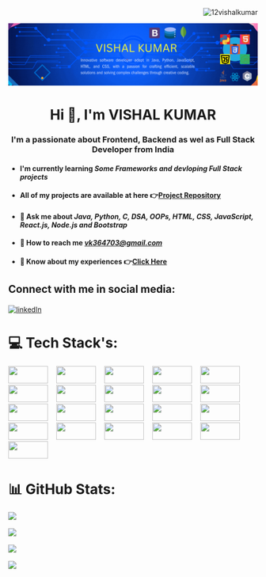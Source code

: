 <p align="right"> 
  <img src="https://komarev.com/ghpvc/?username=12vishalkumar&label=Profile%20views&color=0e75b6&style=flat" alt="12vishalkumar" width="120" height="30" /> 
</p>

![Banner](Git.gif)


<h1 align="center">Hi 👋, I'm VISHAL KUMAR</h1>

<h3 align="center">I'm a passionate about Frontend, Backend as wel as Full Stack Developer from India</h3>

- #### I'm currently learning *Some Frameworks and devloping Full Stack projects*
- #### All of my projects are available at here 👉[Project Repository](https://github.com/12vishalkumar?tab=repositories)
- #### 💬 Ask me about *Java, Python, C, DSA, OOPs, HTML, CSS, JavaScript, React.js, Node.js and Bootstrap*
- #### 📩 How to reach me *vk364703@gmail.com*
- #### 📄 Know about my experiences 👉[Click Here](https://drive.google.com/file/d/1boIbLAXVUKEKlbXx8bmhYPdEyAq6e-A5/view)


## Connect with me in social media:
<p align="left"><a href="https://www.linkedin.com/in/vishal-kumar-290297206/" target="blank"><img align="center" src="https://raw.githubusercontent.com/rahuldkjain/github-profile-readme-generator/master/src/images/icons/Social/linked-in-alt.svg" alt="linkedIn" height="35" width="50"/></a></p>


# 💻 Tech Stack's:
<p>
<img src="https://img.shields.io/badge/java-%23ED8B00.svg?style=flat&logo=openjdk&logoColor=white" width="80" height="35" style="margin-right:13px;">
<img src="https://img.shields.io/badge/python-%233776AB.svg?style=flat&logo=python&logoColor=white" width="80" height="35" style="margin-right: 13px;">
<img src="https://img.shields.io/badge/c-%2300599C.svg?style=flat&logo=c&logoColor=white" width="80" height="35" style="margin-right: 13px;">
<img src="https://img.shields.io/badge/DSA-%23007ACC.svg?style=flat&logo=data-structure&logoColor=white" width="80" height="35" style="margin-right: 13px;">
<img src="https://img.shields.io/badge/-OOPs-%23007ACC.svg?style=flat&logo=OOPs&logoColor=white" width="80" height="35" style="margin-right: 13px;">
<img src="https://img.shields.io/badge/JavaScript-%23323330.svg?style=flat&logo=javascript&logoColor=%23F7DF1E" width="80" height="35" style="margin-right: 13px;">
<img src="https://img.shields.io/badge/React.js-%2320232a.svg?style=flat&logo=react&logoColor=%2361DAFB" width="80" height="35" style="margin-right: 13px;">
<img src="https://img.shields.io/badge/Node.js-6DA55F?style=flat&logo=node.js&logoColor=white" width="80" height="35" style="margin-right: 13px;">
<img src="https://img.shields.io/badge/HTML-%23E34F26.svg?style=flat&logo=HTML5&logoColor=white" width="80" height="35" style="margin-right: 13px;">
<img src="https://img.shields.io/badge/CSS-%231572B6.svg?style=flat&logo=css3&logoColor=white" width="80" height="35" style="margin-right: 13px;">
<img src="https://img.shields.io/badge/Bootstrap-%237952b3.svg?style=flat&logo=bootstrap&logoColor=white" width="80" height="35" style="margin-right: 13px;">
<img src="https://img.shields.io/badge/MongoDB-%234ea94b.svg?style=flat&logo=mongodb&logoColor=white" width="80" height="35" style="margin-right: 13px;">
<img src="https://img.shields.io/badge/Express.js-%23404d59.svg?style=flat&logo=express&logoColor=%2361DAFB" width="80" height="35" style="margin-right: 13px;">
<img src="https://img.shields.io/badge/MySQL-%234479A1.svg?style=flat&logo=mysql&logoColor=white" width="80" height="35" style="margin-right: 13px;">
<img src="https://img.shields.io/badge/Oracle-%23F80000.svg?style=flat&logo=oracle&logoColor=white" width="80" height="35" style="margin-right: 13px;">
<img src="https://img.shields.io/badge/GitHub-121013?style=flat&logo=github&logoColor=white" width="80" height="35" style="margin-right: 13px;">
<img src="https://img.shields.io/badge/VS%20Code-%23007ACC.svg?style=flat&logo=visual-studio-code&logoColor=white" width="80" height="35" style="margin-right: 13px;">
<img src="https://img.shields.io/badge/redux-%23593d88.svg?style=flat&logo=redux&logoColor=white" width="80" height="35" style="margin-right: 13px;">
<img src="https://img.shields.io/badge/NPM-%23CB3837.svg?style=flat&logo=npm&logoColor=white" width="80" height="35" style="margin-right: 13px;">
<img src="https://img.shields.io/badge/Render-%2346E3B7.svg?style=flat&logo=render&logoColor=white" width="80" height="35" style="margin-right: 13px;">
<img src="https://img.shields.io/badge/Netlify-%2300C7B7.svg?style=flat&logo=netlify&logoColor=white" width="80" height="35" style="margin-right: 13px;">
</p>

# 📊 GitHub Stats:
![](https://github-readme-stats.vercel.app/api/top-langs/?username=12vishalkumar&theme=dark&hide_border=false&include_all_commits=false&count_private=false&layout=compact)<br/>

![](https://github-readme-stats.vercel.app/api?username=12vishalkumar&theme=dark&hide_border=false&include_all_commits=false&count_private=false)<br/>

![](https://github-readme-streak-stats.herokuapp.com/?user=12vishalkumar&theme=dark&hide_border=false)<br/>

![](https://quotes-github-readme.vercel.app/api?type=horizontal&theme=radical)
